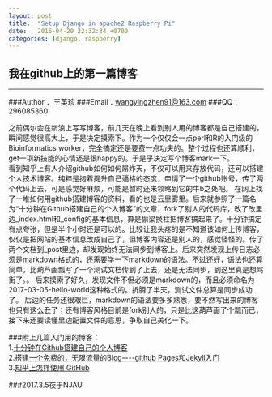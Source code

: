 ```yaml
---
layout: post
title:  "Setup Django in apache2 Raspberry Pi"
date:   2016-04-20 22:32:34 +0700
categories: [django, raspberry]
---
```

我在github上的第一篇博客
---
********

###Author： 王英珍
###Email：wangyingzhen91@163.com
###QQ：296085360


之前偶尔会在新浪上写写博客，前几天在晚上看到别人用的博客都是自己搭建的，瞬间感觉很高大上，于是决定摸索下。作为一个仅仅会一点perl和R的入门级的Bioinformatics worker，完全搞定还是要费一点功夫的。整个过程也还算顺利，get一项新技能的心情还是很happy的。于是乎决定写个博客mark一下。  
看到知乎上有人介绍github如何如何屌炸天，不仅可以用来存放代码，还可以搭建个人技术博客。纯粹是抱着提升自己逼格的态度，申请了一个github账号，传了两个代码上去，可是感觉好麻烦，可能是暂时还未领略到它的牛b之处吧。
在网上找了一堆如何用github搭建博客的资料，看的也是云里雾里。后来就参照了一篇名为“十分钟在Github搭建自己的个人博客”的文章，fork了别人的代码库，改了改里边_index.html和_config的基本信息，算是偷梁换柱把博客搞起来了。十分钟搞定有点夸张，但是半个小时还是可以的。比较让我头疼的是不知道该如何上传博客，仅仅是把网站的基本信息改成自己了，但博客内容还是别人的，感觉怪怪的。传了两个文档到_post里边，却发现始终无法同步到博客上。后来突然发现上传日志必须是markdown格式的，还需要学一下markdown的语法。不过还好，语法也还算简单，比葫芦画瓢写了一个测试文档传到了上去，还是无法同步，到这里真是想骂街了。。  后来摸索了好久，发现文件不但必须是markdown的，而且必须命名为2017-03-05-hello-world这种格式的。折腾了半天，测试文件总算是同步成功了。
后边的任务还很艰巨，markdown的语法要多多熟悉，要不然写出来的博客也只有这么丑了；还有博客风格目前是fork别人的，只是比这葫芦画了个瓢而已，接下来还要读懂里边配置文件的意思，争取自己美化一下。

###附上几篇入门用的博客：  
1.[十分钟在Github搭建自己的个人博客](https://sanwen8.cn/p/1b4ih15.html)  
2.[搭建一个免费的，无限流量的Blog----github Pages和Jekyll入门](http://www.ruanyifeng.com/blog/2012/08/blogging_with_jekyll.html)  
3.[知乎上怎样使用 GitHub](https://www.zhihu.com/question/20070065)


###2017.3.5夜于NJAU